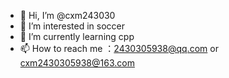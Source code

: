 - 👋 Hi, I’m @cxm243030
- 👀 I’m interested in soccer
- 🌱 I’m currently learning cpp
- 📫 How to reach me ：2430305938@qq.com or cxm2430305938@163.com

<!---
cxm243030/cxm243030 is a ✨ special ✨ repository because its `README.md` (this file) appears on your GitHub profile.
You can click the Preview link to take a look at your changes.
--->
